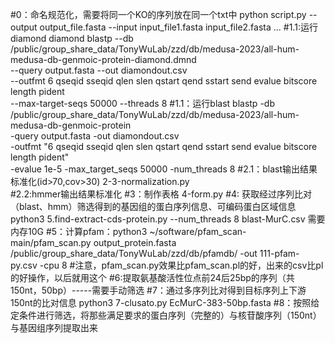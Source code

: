 #0：命名规范化，需要将同一个KO的序列放在同一个txt中
python script.py --output output_file.fasta --input input_file1.fasta input_file2.fasta ...
#1.1:运行diamond
diamond blastp --db /public/group_share_data/TonyWuLab/zzd/db/medusa-2023/all-hum-medusa-db-genmoic-protein-diamond.dmnd \
--query output.fasta  --out diamondout.csv \
--outfmt 6 qseqid sseqid qlen slen qstart qend sstart send evalue bitscore length pident \
--max-target-seqs 50000 --threads 8
#1.1：运行blast
blastp -db /public/group_share_data/TonyWuLab/zzd/db/medusa-2023/all-hum-medusa-db-genmoic-protein \
-query output.fasta -out diamondout.csv \
-outfmt "6 qseqid sseqid qlen slen qstart qend sstart send evalue bitscore length pident" \
-evalue 1e-5 -max_target_seqs 50000 -num_threads 8
#2.1：blast输出结果标准化(id>70,cov>30)  2-3-normalization.py  
#2.2:hmmer输出结果标准化
#3：制作表格 4-form.py
#4: 获取经过序列比对（blast、hmm）筛选得到的基因组的蛋白序列信息、可编码蛋白区域信息 \
    python3 5.find-extract-cds-protein.py --num_threads 8  blast-MurC.csv   需要内存10G
#5：计算pfam：python3 ~/software/pfam_scan-main/pfam_scan.py output_protein.fasta /public/group_share_data/TonyWuLab/zzd/db/pfamdb/ -out 111-pfam-py.csv -cpu 8 #注意，pfam_scan.py效果比pfam_scan.pl的好，出来的csv比pl的好操作，以后就用这个
#6:提取氨基酸活性位点前24后25bp的序列（共150nt，50bp）-----需要手动筛选
#7：通过多序列比对得到目标序列上下游150nt的比对信息   python3 7-clusato.py EcMurC-383-50bp.fasta
#8：按照给定条件进行筛选，将那些满足要求的蛋白序列（完整的）与核苷酸序列（150nt）与基因组序列提取出来